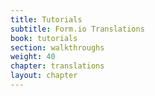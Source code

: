 ```yaml
---
title: Tutorials
subtitle: Form.io Translations 
book: tutorials
section: walkthroughs
weight: 40
chapter: translations
layout: chapter
---
```


